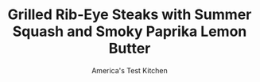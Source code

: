 ---
layout: ../../layouts/MarkdownPostLayout.astro
title: Grilled Rib-Eye Steaks with Summer Squash and Smoky Paprika Lemon Butter
author: America's Test Kitchen
pubDate: 2023-03-15
description: "An easy, incredibly delicious condiment—smoky lemon butter—takes this weeknight dinner over the top."
image_url: https://res.cloudinary.com/hksqkdlah/image/upload/ar_1:1,c_fill,dpr_2.0,f_auto,fl_lossy.progressive.strip_profile,g_faces:auto,q_auto:low,w_344/SFS_GrilledRibeyeSteaksSummerSquashSmokedLemonButter-55_l6nqio
tags: ["Main Courses","Beef","Grilling & Barbecue","Weeknight"]
calories: 3408
protein: 42
carbohydrates: 8
fats: 
fiber: 3
ingredients: ["8 tablespoons, unsalted butter, softened","2 tablespoons, minced fresh chives, divided","2 teaspoons, smoked paprika","1 teaspoon, grated lemon zest, plus 1 tablespoon juice, divided","1 3/4 teaspoons, table salt, divided","1 1/8 teaspoons, pepper, divided","4 yellow, summer squash, sliced on bias ½ inch thick","2 tablespoons, extra-virgin olive oil","2 (1-pound), boneless rib-eye steak, 1½ to 1¾ inches thick, trimmed"]
serves: 4
time: "30 minutes"
instructions: ["Combine butter, 1 tablespoon chives, paprika, lemon zest and 2 teaspoons juice, ¼ teaspoon salt, and ⅛ teaspoon pepper in bowl; set aside. Toss squash with oil, ½ teaspoon salt, and ½ teaspoon pepper in large bowl.","Pat steaks dry with paper towels and sprinkle with remaining 1 teaspoon salt and remaining ½ teaspoon pepper. Grill steaks over hot fire, flipping every 2 minutes, until well browned and meat registers 125 degrees (for medium-rare), 10 to 12 minutes. Transfer to carving board. Top each steak with 1 tablespoon butter mixture and tent with foil. Let rest for 10 minutes.","Grill squash until lightly charred and tender, about 3 minutes per side. Return squash to bowl. Add 1 tablespoon butter mixture and remaining 1 teaspoon lemon juice and toss to combine. Slice steaks and serve with squash, sprinkling squash with remaining 1 tablespoon chives and passing remaining butter mixture separately."]
nutrition: ["1053 mg Potassium","365 mg Phosphorus","64 mg Calcium","5 mg Iron","79 mg Magnesium","1077 mg Sodium","10 mg Zinc","73 g Fat","11 mg Niacin (B3)","31 g Monounsaturated","3 g Polyunsaturated","36 mg Vitamin C","209 mg Cholesterol","34 g Saturated","3 g Trans","3 g Fiber","66 µg Folate (food)","4 g Sugars","20 µg Vitamin K","326 g Water","8 g Carbs","66 µg Folate equivalent (total)","42 g Protein","2 mg Vitamin E","3 µg Vitamin B12","1 mg Vitamin B6","256 µg Vitamin A","852 kcal Energy","3408 calories"]
notes: "Strip steaks can be substituted for the rib eyes, if desired."
---